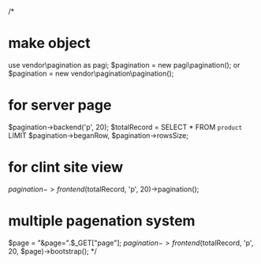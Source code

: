 /*
# make object
use vendor\pagination as pagi;
$pagination = new pagi\pagination();
or
$pagination = new vendor\pagination\pagination();

# for server page
$pagination->backend('p', 20);
$totalRecord = SELECT * FROM `product` LIMIT $pagination->beganRow, $pagination->rowsSize;

# for clint site view
$pagination->frontend($totalRecord, 'p', 20)->pagination();

# multiple pagenation system
$page = "&page=".$_GET["page"];
$pagination->frontend($totalRecord, 'p', 20, $page)->bootstrap();
*/

